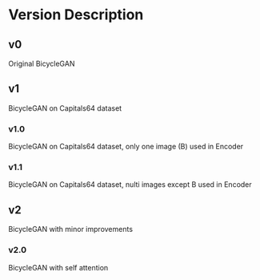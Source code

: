 # Version Description

## v0
Original BicycleGAN


## v1
BicycleGAN on Capitals64 dataset


### v1.0
BicycleGAN on Capitals64 dataset, only one image (B) used in Encoder

### v1.1
BicycleGAN on Capitals64 dataset, nulti images except B used in Encoder


## v2
BicycleGAN with minor improvements

### v2.0
BicycleGAN with self attention
